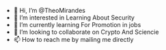 - 👋 Hi, I’m @TheoMirandes
- 👀 I’m interested in Learning About Security
- 🌱 I’m currently learning For Promotion in jobs
- 💞️ I’m looking to collaborate on Crypto And Sciencie
- 📫 How to reach me by mailing me directly

<!---
TheoMirandes/TheoMirandes is a ✨ special ✨ repository because its `README.md` (this file) appears on your GitHub profile.
You can click the Preview link to take a look at your changes.
--->

